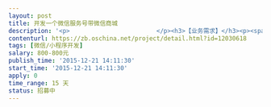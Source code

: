 ```yaml
---                
layout: post       
title: 开发一个微信服务号带微信商城           
description: '<p>                        </p><h3>【业务需求】</h3><p><span style="font-size: 0.875rem;">露蜜专卖店，为宣传推广本店，增加用户粘性，需要开发微信服务号一个。</span><br></p><p><span style="font-size: 10.5pt;">一、</span><span style="font-size: 10.5pt;">服务号</span></p><p><span style="font-size: 10.5pt;">二、</span><span style="font-size: 10.5pt;">分三个下拉菜单</span></p><table><colgroup><col width="NaN%"><col width="NaN%"><col width="NaN%"></colgroup><thead><tr><th><span style="font-size: 10.5pt;">1热款靓装</span></th><th><span style="font-size: 10.5pt;">2美丽让利</span></th><th><span style="font-size: 10.5pt;">3到店选装</span></th></tr></thead></table><p><span style="font-size: 10.5pt;">&nbsp;</span></p><p><span style="font-size: 10.5pt;">放置内容</span></p><p><span style="font-size: 10.5pt;">&nbsp;</span></p><p><span style="font-size: 10.5pt;">1、</span><span style="font-size: 10.5pt;">放正在热卖服装</span></p><p><span style="font-size: 10.5pt;">2.1</span><span style="font-size: 10.5pt;">放促销打折</span></p><p><span style="font-size: 10.5pt;">2.2微信商城（露蜜专卖店商城，可以买卖，交易）</span></p><p><span style="font-size: 10.5pt;">3.1店面介绍，品牌介绍</span></p><p><span style="font-size: 10.5pt;">3.2联系我们，电话，微信，QQ等</span></p><p><span style="font-size: 10.5pt;">3.3位置</span></p><p><span style="font-size: 10.5pt;">3.4预约到店</span></p><p><span style="font-size: 10.5pt;">&nbsp;</span></p><p style="text-align: justify;"><span style="font-size: 10.5pt;">三、</span><span style="font-size: 10.5pt;">备注：</span></p><p style="text-align: justify;"><span style="font-size: 10.5pt;">1、</span><span style="font-size: 10.5pt;">，微信操作手册最多两页A4纸，最好是一页A4纸</span></p><p style="text-align: justify;"><span style="font-size: 10.5pt;">2、搭建好了帮运营一个月</span></p><h3>【人员要求】</h3><p>能做微信开发的人就可以</p><h3>【交付要求】</h3><p>1、有微信商城的服务号一个</p><p>2<span style="color: rgb(51, 51, 51); font-size: 10.5pt;">，微信操作手册最多两页A4纸，最好是一页A4纸</span></p><p><span style="color: rgb(51, 51, 51); font-size: 10.5pt;">3、<span style="color: rgb(51, 51, 51); font-size: 14px;">搭建好了帮运营一个月</span></span></p><p>                    </p>'     
contenturl: https://zb.oschina.net/project/detail.html?id=12030618      
tags: [微信/小程序开发]            
salary: 800-800元          
publish_time: '2015-12-21 14:11:30'         
start_time: '2015-12-21 14:11:30'           
apply: 0                   
time_range: 15 天              
status: 招募中                  
---                 
```

